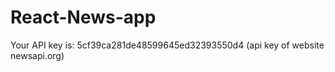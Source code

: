 # React-News-app

Your API key is: 5cf39ca281de48599645ed32393550d4   (api key of website newsapi.org)
